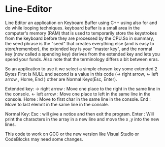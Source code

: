 # Line-Editor
Line Editor an application on Keyboard Buffer using C++
using also for and do while looping techniques.
keyboard buffer is a small area in the computer's memory (RAM) that is used to temporarily store the keystrokes from the keyboard before they are processed by the CPU.So in summary, the seed phrase is the "seed" that creates everything else (and is easy to store/remember), the extended key is your "master key", and the normal key (now called a spending key) derives from the extended key and lets you spend your funds. Also note that the terminology differs a bit between eras.

So an application to use it we select a simple chosen key some extended 2 Bytes First is NULL and second is a value in this code  (-> right arrow, <- left arrow , Home, End ) other are Normal Keys(Esc, Enter).

Extended key:
-> right arrow : Move one place to the right in the same line in the console.
<- left arrow  : Move one place to left in the same line in the console.
Home : Move to first char in the same line in the console.
End : Move to last elemnt in the same line in the console.

Normal Key:
Esc : will give a notice and then exit the program.
Enter : Will print the characters in the array in a new line and move the x ,y into the new lines.

This code to work on GCC or the new version like Visual Studio or CodeBlocks may need some changes.

